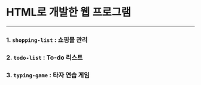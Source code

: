# HTML로 개발한 웹 프로그램

---

### 1. `shopping-list` : 쇼핑몰 관리
### 2. `todo-list` : To-do 리스트
### 3. `typing-game` : 타자 연습 게임

